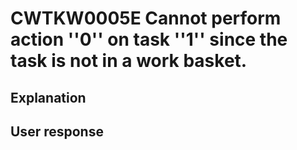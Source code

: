 # CWTKW0005E Cannot perform action ''0'' on task ''1'' since the task is not in a work basket.

## Explanation

## User response